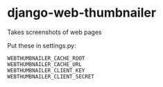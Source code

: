 django-web-thumbnailer
======================

Takes screenshots of web pages

Put these in settings.py:

    WEBTHUMBNAILER_CACHE_ROOT 
    WEBTHUMBNAILER_CACHE_URL
    WEBTHUMBNAILER_CLIENT_KEY
    WEBTHUMBNAILER_CLIENT_SECRET
